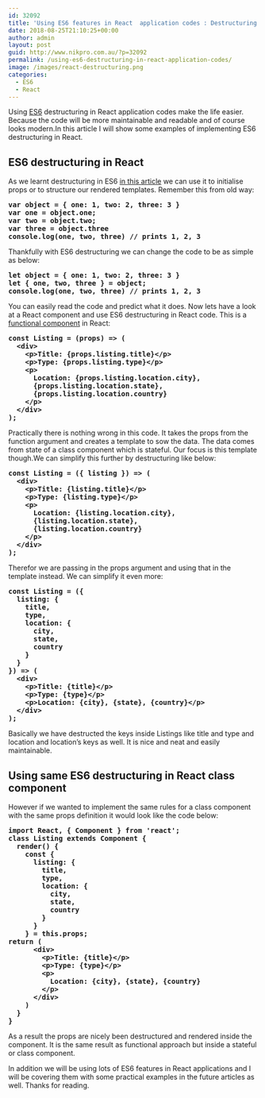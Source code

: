 ```yaml
---
id: 32092
title: 'Using ES6 features in React  application codes : Destructuring'
date: 2018-08-25T21:10:25+00:00
author: admin
layout: post
guid: http://www.nikpro.com.au/?p=32092
permalink: /using-es6-destructuring-in-react-application-codes/
image: /images/react-destructuring.png
categories:
  - ES6
  - React
---
```

Using [ES6](http://www.nikpro.com.au/category/es6) destructuring in React application codes make the life easier. Because the code will be more maintainable and readable and of course looks modern.In this article I will show some examples of implementing ES6 destructuring in React.

## ES6 destructuring in React

As we learnt destructuring in ES6 [in this article](http://www.nikpro.com.au/default-parameters-in-javascript-es6-explained/) we can use it to initialise props or to structure our rendered templates. Remember this from old way:

<pre class="wp-block-preformatted"><strong>var object = { one: 1, two: 2, three: 3 }</strong><br /><strong>var one = object.one;</strong><br /><strong>var two = object.two;</strong><br /><strong>var three = object.three</strong><br /><strong>console.log(one, two, three) // prints 1, 2, 3</strong></pre>

Thankfully with ES6 destructuring we can change the code to be as simple as below:

<pre class="wp-block-preformatted"><strong>let object = { one: 1, two: 2, three: 3 }</strong><br /><strong>let { one, two, three } = object;</strong><br /><strong>console.log(one, two, three) // prints 1, 2, 3</strong></pre>

You can easily read the code and predict what it does. Now lets have a look at a React component and use ES6 destructuring in React code. This is a [functional component](http://www.nikpro.com.au/more-on-react-components-with-examples/) in React:

<pre class="wp-block-preformatted"><strong>const Listing = (props) => (</strong><br /><strong>  &lt;div></strong><br /><strong>    &lt;p>Title: {props.listing.title}&lt;/p></strong><br /><strong>    &lt;p>Type: {props.listing.type}&lt;/p></strong><br /><strong>    &lt;p></strong><br /><strong>      Location: {props.listing.location.city},</strong><br /><strong>      {props.listing.location.state},</strong><br /><strong>      {props.listing.location.country}</strong><br /><strong>    &lt;/p></strong><br /><strong>  &lt;/div></strong><br /><strong>);</strong></pre>

Practically there is nothing wrong in this code. It takes the props from the function argument and creates a template to sow the data. The data comes from state of a class component which is stateful. Our focus is this template though.We can simplify this further by destructuring like below:

<pre class="wp-block-preformatted"><strong>const Listing = ({ listing }) => (</strong><br /><strong>  &lt;div></strong><br /><strong>    &lt;p>Title: {listing.title}&lt;/p></strong><br /><strong>    &lt;p>Type: {listing.type}&lt;/p></strong><br /><strong>    &lt;p></strong><br /><strong>      Location: {listing.location.city},</strong><br /><strong>      {listing.location.state},</strong><br /><strong>      {listing.location.country}</strong><br /><strong>    &lt;/p></strong><br /><strong>  &lt;/div></strong><br /><strong>);</strong></pre>

Therefor we are passing in the props argument and using that in the template instead. We can simplify it even more:

<pre class="wp-block-preformatted"><strong>const Listing = ({</strong><br /><strong>  listing: {</strong><br /><strong>    title,</strong><br /><strong>    type,</strong><br /><strong>    location: {</strong><br /><strong>      city,</strong><br /><strong>      state,</strong><br /><strong>      country</strong><br /><strong>    }</strong><br /><strong>  }</strong><br /><strong>}) => (</strong><br /><strong>  &lt;div></strong><br /><strong>    &lt;p>Title: {title}&lt;/p></strong><br /><strong>    &lt;p>Type: {type}&lt;/p></strong><br /><strong>    &lt;p>Location: {city}, {state}, {country}&lt;/p></strong><br /><strong>  &lt;/div></strong><br /><strong>);</strong></pre>

Basically we have destructed the keys inside Listings like title and type and location and location&#8217;s keys as well. It is nice and neat and easily maintainable.

## Using same ES6 destructuring in React class component

However if we wanted to implement the same rules for a class component with the same props definition it would look like the code below:

<pre class="wp-block-preformatted"><strong>import React, { Component } from 'react';</strong><br /><strong>class Listing extends Component {</strong><br /><strong>  render() {</strong><br /><strong>    const {</strong><br /><strong>      listing: {</strong><br /><strong>        title,</strong><br /><strong>        type,</strong><br /><strong>        location: {</strong><br /><strong>          city,</strong><br /><strong>          state,</strong><br /><strong>          country</strong><br /><strong>        }</strong><br /><strong>      }</strong><br /><strong>    } = this.props;</strong><br /><strong>return (</strong><br /><strong>      &lt;div></strong><br /><strong>        &lt;p>Title: {title}&lt;/p></strong><br /><strong>        &lt;p>Type: {type}&lt;/p></strong><br /><strong>        &lt;p></strong><br /><strong>          Location: {city}, {state}, {country}</strong><br /><strong>        &lt;/p></strong><br /><strong>      &lt;/div></strong><br /><strong>    )</strong><br /><strong>  }</strong><br /><strong>}</strong></pre>

As a result the props are nicely been destructured and rendered inside the component. It is the same result as functional approach but inside a stateful or class component.

In addition we will be using lots of ES6 features in React applications and I will be covering them with some practical examples in the future articles as well. Thanks for reading.